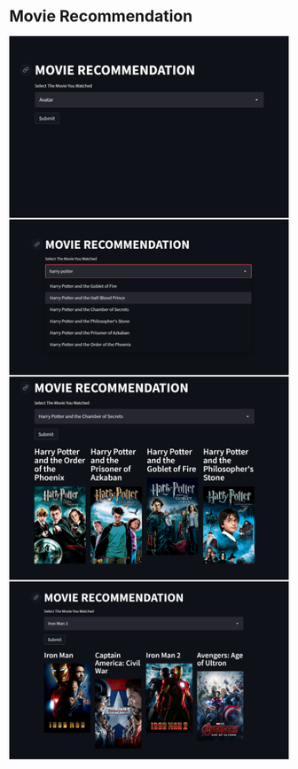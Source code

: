# Movie Recommendation

![App Screenshot](https://github.com/soorajks2002/Movie-Recommendation/blob/main/Screenshots/1.png)
![App Screenshot](https://github.com/soorajks2002/Movie-Recommendation/blob/main/Screenshots/2.png)
![App Screenshot](https://github.com/soorajks2002/Movie-Recommendation/blob/main/Screenshots/3.png)
![App Screenshot](https://github.com/soorajks2002/Movie-Recommendation/blob/main/Screenshots/4.png)
